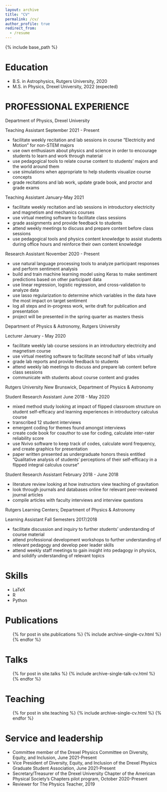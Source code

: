 ```yaml
---
layout: archive
title: "CV"
permalink: /cv/
author_profile: true
redirect_from:
  - /resume
---
```


{% include base_path %}

Education
======
* B.S. in Astrophysics, Rutgers University, 2020
* M.S. in Physics, Drexel University, 2022 (expected)

PROFESSIONAL EXPERIENCE
======
Department of Physics, Drexel University

Teaching Assistant September 2021 - Present 
*	facilitate weekly recitation and lab sessions in course ”Electricity and Motion” for non-STEM majors 
*	use own enthusiasm about physics and science in order to encourage students to learn and work through material 
*	use pedagogical tools to relate course content to students’ majors and the world around them 
*	use simulations when appropriate to help students visualize course concepts 
*	grade recitations and lab work, update grade book, and proctor and grade exams 
  
Teaching Assistant January-May 2021 
*	facilitate weekly recitation and lab sessions in introductory electricity and magnetism and mechanics courses  
*	use virtual meeting software to facilitate class sessions 
*	grade assignments and provide feedback to students 
*	attend weekly meetings to discuss and prepare content before class sessions
*	use pedagogical tools and physics content knowledge to assist students during office hours and reinforce their own content knowledge
  
Research Assistant November 2020 - Present 
*	use natural language processing tools to analyze participant responses and perform sentiment analysis
*	build and train machine learning model using Keras to make sentiment predictions based on other participant data
*	use linear regression, logistic regression, and cross-validation to analyze data
*	use lasso regularization to determine which variables in the data have the most impact on target sentiment
*	log all steps and in-progress work, write draft for publication and presentation
*	project will be presented in the spring quarter as masters thesis

Department of Physics & Astronomy, Rutgers University

Lecturer January - May 2020 
* facilitate weekly lab course sessions in an introductory electricity and magnetism course 
* use virtual meeting software to facilitate second half of labs virtually
* grade lab reports and provide feedback to students
* attend weekly lab meetings to discuss and prepare lab content before class sessions 
* communicate with students about course content and grades

Rutgers University New Brunswick, Department of Physics & Astronomy

Student Research Assistant June 2018 - May 2020 
*	mixed method study looking at impact of flipped classroom structure on student self-efficacy and learning experiences in introductory calculus course
*	transcribed 12 student interviews
*	emergent coding for themes found amongst interviews
*	create code book for coauthor to use for coding, calculate inter-rater reliability score
*	use Nvivo software to keep track of codes, calculate word frequency, and create graphics for presentation 
*	paper written presented as undergraduate honors thesis entitled ”Qualitative analysis of students’ perceptions of their self-efficacy in a flipped integral calculus course” 

Student Research Assistant February 2018 - June 2018 
* literature review looking at how instructors view teaching of gravitation
* look through journals and databases online for relevant peer-reviewed journal articles
* compile articles with faculty interviews and interview questions

Rutgers Learning Centers; Department of Physics & Astronomy

Learning Assistant Fall Semesters 2017/2018 
*	facilitate discussion and inquiry to further students’ understanding of course material 
*	attend professional development workshops to further understanding of relevant pedagogy and develop peer leader skills
*	attend weekly staff meetings to gain insight into pedagogy in physics, and solidify understanding of relevant topics


Skills
======
* LaTeX
* R 
* Python

Publications
======
  <ul>{% for post in site.publications %}
    {% include archive-single-cv.html %}
  {% endfor %}</ul>
  
Talks
======
  <ul>{% for post in site.talks %}
    {% include archive-single-talk-cv.html %}
  {% endfor %}</ul>
  
Teaching
======
  <ul>{% for post in site.teaching %}
    {% include archive-single-cv.html %}
  {% endfor %}</ul>
  
Service and leadership
======
* Committee member of the Drexel Physics Committee on Diversity, Equity, and Inclusion, June 2021-Present
* Vice President of Diversity, Equity, and Inclusion of the Drexel Physics Graduate Student Association, June 2021-Present
* Secretary/Treasurer of the Drexel University Chapter of the American Physical Society’s Chapters pilot program, October 2020-Present
* Reviewer for The Physics Teacher, 2019
